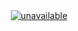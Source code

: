 <div align="center">
<a href="https://www.youtube.com/watch?v=JPAo7M19z5c">
  <img src="https://github.com/kelo221/kelo221/assets/61495413/c5349122-7155-4c74-92e6-d2d9e1acd766" alt="unavailable">
</a>
</div>

